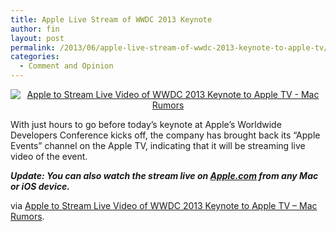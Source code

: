 ```yaml
---
title: Apple Live Stream of WWDC 2013 Keynote
author: fin
layout: post
permalink: /2013/06/apple-live-stream-of-wwdc-2013-keynote-to-apple-tv/
categories:
  - Comment and Opinion
---
```

<p style="text-align: center;">
  <a href="http://www.macrumors.com/2013/06/10/apple-to-stream-live-video-of-wwdc-2013-keynote-to-apple-tv/"><img alt="Apple to Stream Live Video of WWDC 2013 Keynote to Apple TV - Mac Rumors" src="https://finbarr.dev/wp-content/uploads/2013/06/wwdc13-about-main.jpg" /></a>
</p>

With just hours to go before today&#8217;s keynote at Apple&#8217;s Worldwide Developers Conference kicks off, the company has brought back its &#8220;Apple Events&#8221; channel on the Apple TV, indicating that it will be streaming live video of the event.

***Update: You can also watch the stream live on [Apple.com][1] from any Mac or iOS device.***

via [Apple to Stream Live Video of WWDC 2013 Keynote to Apple TV &#8211; Mac Rumors][2].

 [1]: http://www.apple.com/apple-events/june-2013/
 [2]: http://www.macrumors.com/2013/06/10/apple-to-stream-live-video-of-wwdc-2013-keynote-to-apple-tv/